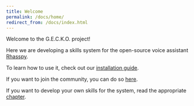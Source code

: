 ```yaml
---
title: Welcome
permalink: /docs/home/
redirect_from: /docs/index.html
---
```


Welcome to the G.E.C.K.O. project!

Here we are developing a skills system for the open-source voice assistant [Rhasspy](https://rhasspy.readthedocs.io/en/latest/).

To learn how to use it, check out our [installation guide](./installation.md).

If you want to join the community, you can do so [here](./join.md).

If you want to develop your own skills for the system, read the appropriate [chapter](./create-skill/instruction.md).
